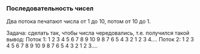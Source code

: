 ### Последовательность чисел
Два потока печатают числа от 1 до 10, потом от 10 до 1.

Задача: сделать так, чтобы числа чередовались, т.е. получился такой вывод:
Поток 1: 1 2 3 4 5 6 7 8 9 10 9 8 7 6 5 4 3 2 1 2 3 4....
Поток 2: 1 2 3 4 5 6 7 8 9 10 9 8 7 6 5 4 3 2 1 2 3....